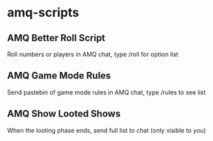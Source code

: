 # amq-scripts

## AMQ Better Roll Script
Roll numbers or players in AMQ chat, type /roll for option list

## AMQ Game Mode Rules
Send pastebin of game mode rules in AMQ chat, type /rules to see list

## AMQ Show Looted Shows
When the looting phase ends, send full list to chat (only visible to you)
